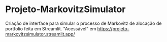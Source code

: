 # Projeto-MarkovitzSimulator

Criação de interface para simular o processo de Markovitz de alocação de portfolio feita em Streamlit.
"Acessável" em https://projeto-markovitzsimulator.streamlit.app/
